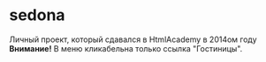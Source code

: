 # sedona
Личный проект, который сдавался в HtmlAcademy в 2014ом году <br>
<b>Внимание!</b> В меню кликабельна только ссылка "Гостиницы".
